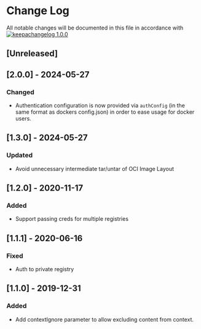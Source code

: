 # Change Log

All notable changes will be documented in this file in accordance with
[![keepachangelog 1.0.0](https://img.shields.io/badge/keepachangelog-1.0.0-brightgreen.svg)](http://keepachangelog.com/en/1.0.0/)

## \[Unreleased]

## \[2.0.0] - 2024-05-27

### Changed

- Authentication configuration is now provided via `authConfig` (in the same format as dockers config.json) in order to ease usage for docker users.

## \[1.3.0] - 2024-05-27

### Updated

- Avoid unnecessary intermediate tar/untar of OCI Image Layout

## \[1.2.0] - 2020-11-17

### Added

- Support passing creds for multiple registries

## \[1.1.1] - 2020-06-16

### Fixed

- Auth to private registry

## \[1.1.0] - 2019-12-31

### Added

- Add contextIgnore parameter to allow excluding content from context.